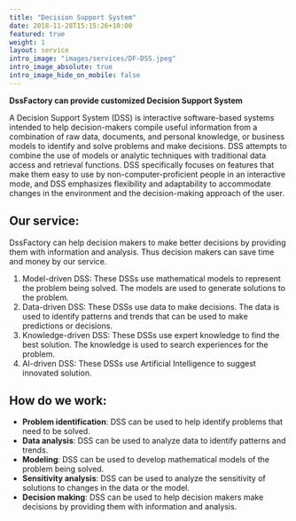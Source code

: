 ```yaml
---
title: "Decision Support System"
date: 2018-11-28T15:15:26+10:00
featured: true
weight: 1
layout: service
intro_image: "images/services/DF-DSS.jpeg"
intro_image_absolute: true
intro_image_hide_on_mobile: false
---
```


**DssFactory can provide customized Decision Support System**

A Decision Support System (DSS) is interactive software-based systems intended to help decision-makers compile useful information from a combination of raw data, documents, and personal knowledge, or business models to identify and solve problems and make decisions. DSS attempts to combine the use of models or analytic techniques with traditional data access and retrieval functions. DSS specifically focuses on features that make them easy to use by non-computer-proficient people in an interactive mode, and DSS emphasizes flexibility and adaptability to accommodate changes in the environment and the decision-making approach of the user.

## Our service:

DssFactory can help decision makers to make better decisions by providing them with information and analysis. Thus decision makers can save time and money by our service.

1. Model-driven DSS: These DSSs use mathematical models to represent the problem being solved. The models are used to generate solutions to the problem.
2. Data-driven DSS: These DSSs use data to make decisions. The data is used to identify patterns and trends that can be used to make predictions or decisions.
3. Knowledge-driven DSS: These DSSs use expert knowledge to find the best solution. The knowledge is used to search experiences for the problem.
4. AI-driven DSS: These DSSs use Artificial Intelligence to suggest innovated solution. 

## How do we work:

- **Problem identification**: DSS can be used to help identify problems that need to be solved.
- **Data analysis**: DSS can be used to analyze data to identify patterns and trends.
- **Modeling**: DSS can be used to develop mathematical models of the problem being solved.
- **Sensitivity analysis**: DSS can be used to analyze the sensitivity of solutions to changes in the data or the model.
- **Decision making**: DSS can be used to help decision makers make decisions by providing them with information and analysis.
